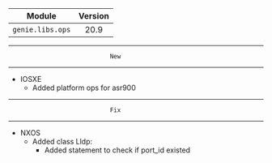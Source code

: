 | Module                  | Version       |
| ------------------------|:-------------:|
| ``genie.libs.ops``      |  20.9         |

--------------------------------------------------------------------------------
                                New
--------------------------------------------------------------------------------
* IOSXE
    * Added platform ops for asr900

--------------------------------------------------------------------------------
                                Fix
--------------------------------------------------------------------------------
* NXOS
    * Added class Lldp:
        * Added statement to check if port_id existed
